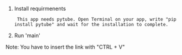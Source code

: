 

1. Install requirmenents
        
        This app needs pytube. Open Terminal on your app, write "pip install pytube" and wait for the installation to complete.
        
        
        
2. Run 'main'




Note: You have to insert the link with "CTRL + V"
